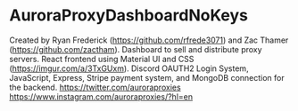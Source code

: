 # AuroraProxyDashboardNoKeys
Created by Ryan Frederick (https://github.com/rfrede3071) and Zac Thamer (https://github.com/zactham).
Dashboard to sell and distribute proxy servers.
React frontend using Material UI and CSS (https://imgur.com/a/3TxGUxm). 
Discord OAUTH2 Login System, JavaScript, Express, Stripe payment system, and MongoDB connection for the backend. 
https://twitter.com/auroraproxies
https://www.instagram.com/auroraproxies/?hl=en
